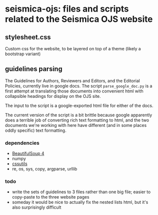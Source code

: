 # seismica-ojs: files and scripts related to the Seismica OJS website

## stylesheet.css
Custom css for the website, to be layered on top of a theme (likely a bootstrap variant)

## guidelines parsing
The Guidelines for Authors, Reviewers and Editors, and the Editorial Policies, currently live in google docs. The script `parse_google_doc.py` is a first attempt at translating those documents into convenient html with collapsible headings for display on the OJS site. 

The input to the script is a google-exported html file for either of the docs.

The current version of the script is a bit brittle because google apparently does a terrible job of converting rich text formatting to html, and the two documents we're working with here have different (and in some places oddly specific) text formatting.

### dependencies
- [BeautifulSoup 4](https://www.crummy.com/software/BeautifulSoup/bs4/doc/)
- numpy
- [cssutils](https://cthedot.de/cssutils/)
- re, os, sys, copy, argparse, urllib

### todo
- write the sets of guidelines to 3 files rather than one big file; easier to copy-paste to the three website pages
- someday it would be nice to actually fix the nested lists html, but it's also surprisingly difficult
